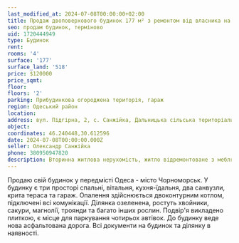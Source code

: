 ```yaml
---
last_modified_at: 2024-07-08T00:00:00+02:00
title: Продаж двоповерхового будинок 177 м² з ремонтом від власника на Підгірній в с. Санжійка
seo: продам будинок, терміново
uid: 1720444949
type: Будинок
rent:
rooms: '4'
surface: '177'
surface_land: '518'
price: $120000
price_sqmt:
floor:
floors: '2'
parking: Прибудинкова огороджена територія, гараж
region: Одеський район
location:
address: вул. Підгірна, 2, с. Санжійка, Дальницька сільська територіальна громада
object:
coordinates: 46.240448,30.612596
date: 2024-07-08T00:00:00.000Z
seller: Олександр Санжійка
phone: 380950947820
description: Вторинна житлова нерухомість, житло відремонтоване з меблями і технікою, придатне і готове для проживання
---
```


Продаю свій будинок у передмісті Одеса - місто Чорноморськ. У будинку є три просторі спальні, вітальня, кухня-їдальня, два санвузли, крита тераса та гараж. Опалення здійснюється двоконтурним котлом, підключені всі комунікації. Ділянка озеленена, ростуть хвойники, сакури, магнолії, троянди та багато інших рослин. Подвір'я викладено плиткою, є місце для паркування чотирьох автівок. До будинку веде нова асфальтована дорога.
Всі документи на будинок та ділянку в наявності.
